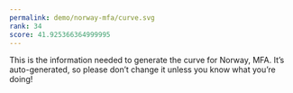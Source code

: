 ```yaml
---
permalink: demo/norway-mfa/curve.svg
rank: 34
score: 41.925366364999995
---
```


This is the information needed to generate the curve for Norway, MFA. It’s
auto-generated, so please don’t change it unless you know what you’re
doing!

